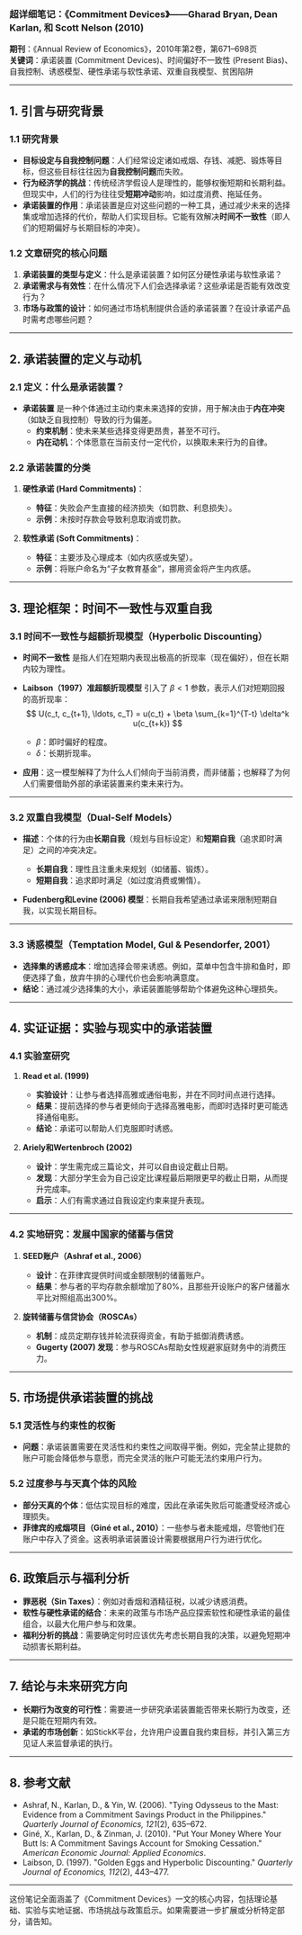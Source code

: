 ### **超详细笔记：《Commitment Devices》——Gharad Bryan, Dean Karlan, 和 Scott Nelson (2010)**  

**期刊**：《Annual Review of Economics》，2010年第2卷，第671–698页  
**关键词**：承诺装置 (Commitment Devices)、时间偏好不一致性 (Present Bias)、自我控制、诱惑模型、硬性承诺与软性承诺、双重自我模型、贫困陷阱  

---

## **1. 引言与研究背景**

### **1.1 研究背景**
- **目标设定与自我控制问题**：人们经常设定诸如戒烟、存钱、减肥、锻炼等目标，但这些目标往往因为**自我控制问题**而失败。
- **行为经济学的挑战**：传统经济学假设人是理性的，能够权衡短期和长期利益。但现实中，人们的行为往往受**短期冲动**影响，如过度消费、拖延任务。
- **承诺装置的作用**：承诺装置是应对这些问题的一种工具，通过减少未来的选择集或增加选择的代价，帮助人们实现目标。它能有效解决**时间不一致性**（即人们的短期偏好与长期目标的冲突）。

### **1.2 文章研究的核心问题**
1. **承诺装置的类型与定义**：什么是承诺装置？如何区分硬性承诺与软性承诺？  
2. **承诺需求与有效性**：在什么情况下人们会选择承诺？这些承诺是否能有效改变行为？  
3. **市场与政策的设计**：如何通过市场机制提供合适的承诺装置？在设计承诺产品时需考虑哪些问题？

---

## **2. 承诺装置的定义与动机**

### **2.1 定义：什么是承诺装置？**
- **承诺装置** 是一种个体通过主动约束未来选择的安排，用于解决由于**内在冲突**（如缺乏自我控制）导致的行为偏差。
  - **约束机制**：使未来某些选择变得更昂贵，甚至不可行。
  - **内在动机**：个体愿意在当前支付一定代价，以换取未来行为的自律。

### **2.2 承诺装置的分类**
1. **硬性承诺 (Hard Commitments)**：  
   - **特征**：失败会产生直接的经济损失（如罚款、利息损失）。  
   - **示例**：未按时存款会导致利息取消或罚款。  

2. **软性承诺 (Soft Commitments)**：  
   - **特征**：主要涉及心理成本（如内疚感或失望）。  
   - **示例**：将账户命名为“子女教育基金”，挪用资金将产生内疚感。

---

## **3. 理论框架：时间不一致性与双重自我**

### **3.1 时间不一致性与超额折现模型（Hyperbolic Discounting）**

- **时间不一致性** 是指人们在短期内表现出极高的折现率（现在偏好），但在长期内较为理性。  
- **Laibson（1997）准超额折现模型** 引入了 $\beta < 1$ 参数，表示人们对短期回报的高折现率：
  $$
  U(c_t, c_{t+1}, \ldots, c_T) = u(c_t) + \beta \sum_{k=1}^{T-t} \delta^k u(c_{t+k})
  $$
  - $\beta$：即时偏好的程度。
  - $\delta$：长期折现率。

- **应用**：这一模型解释了为什么人们倾向于当前消费，而非储蓄；也解释了为何人们需要借助外部的承诺装置来约束未来行为。

---

### **3.2 双重自我模型（Dual-Self Models）**
- **描述**：个体的行为由**长期自我**（规划与目标设定）和**短期自我**（追求即时满足）之间的冲突决定。
  - **长期自我**：理性且注重未来规划（如储蓄、锻炼）。
  - **短期自我**：追求即时满足（如过度消费或懒惰）。

- **Fudenberg和Levine (2006) 模型**：长期自我希望通过承诺来限制短期自我，以实现长期目标。

---

### **3.3 诱惑模型（Temptation Model, Gul & Pesendorfer, 2001）**
- **选择集的诱惑成本**：增加选择会带来诱惑。例如，菜单中包含牛排和鱼时，即便选择了鱼，放弃牛排的心理代价也会影响满意度。  
- **结论**：通过减少选择集的大小，承诺装置能够帮助个体避免这种心理损失。

---

## **4. 实证证据：实验与现实中的承诺装置**

### **4.1 实验室研究**
1. **Read et al. (1999)**  
   - **实验设计**：让参与者选择高雅或通俗电影，并在不同时间点进行选择。  
   - **结果**：提前选择的参与者更倾向于选择高雅电影，而即时选择时更可能选择通俗电影。  
   - **结论**：承诺可以帮助人们克服即时诱惑。

2. **Ariely和Wertenbroch (2002)**  
   - **设计**：学生需完成三篇论文，并可以自由设定截止日期。  
   - **发现**：大部分学生会为自己设定比课程最后期限更早的截止日期，从而提升完成率。  
   - **启示**：人们有需求通过自我设定约束来提升表现。

---

### **4.2 实地研究：发展中国家的储蓄与信贷**  
1. **SEED账户（Ashraf et al., 2006）**  
   - **设计**：在菲律宾提供时间或金额限制的储蓄账户。  
   - **结果**：参与者的平均存款余额增加了80%，且那些开设账户的客户储蓄水平比对照组高出300%。

2. **旋转储蓄与信贷协会（ROSCAs）**  
   - **机制**：成员定期存钱并轮流获得资金，有助于抵御消费诱惑。  
   - **Gugerty (2007) 发现**：参与ROSCAs帮助女性规避家庭财务中的消费压力。

---

## **5. 市场提供承诺装置的挑战**

### **5.1 灵活性与约束性的权衡**
- **问题**：承诺装置需要在灵活性和约束性之间取得平衡。例如，完全禁止提款的账户可能会降低参与意愿，而完全灵活的账户可能无法约束用户行为。

### **5.2 过度参与与天真个体的风险**
- **部分天真的个体**：低估实现目标的难度，因此在承诺失败后可能遭受经济或心理损失。  
- **菲律宾的戒烟项目（Giné et al., 2010）**：一些参与者未能戒烟，尽管他们在账户中存入了资金。这表明承诺装置设计需要根据用户行为进行优化。

---

## **6. 政策启示与福利分析**

- **罪恶税（Sin Taxes）**：例如对香烟和酒精征税，以减少诱惑消费。  
- **软性与硬性承诺的结合**：未来的政策与市场产品应探索软性和硬性承诺的最佳组合，以最大化用户参与和效果。
- **福利分析的挑战**：需要确定何时应该优先考虑长期自我的决策，以避免短期冲动损害长期利益。

---

## **7. 结论与未来研究方向**

- **长期行为改变的可行性**：需要进一步研究承诺装置能否带来长期行为改变，还是只能在短期内有效。  
- **承诺的市场创新**：如StickK平台，允许用户设置自我约束目标，并引入第三方见证人来监督承诺的执行。

---

## **8. 参考文献**

- Ashraf, N., Karlan, D., & Yin, W. (2006). "Tying Odysseus to the Mast: Evidence from a Commitment Savings Product in the Philippines." *Quarterly Journal of Economics, 121*(2), 635–672.  
- Giné, X., Karlan, D., & Zinman, J. (2010). "Put Your Money Where Your Butt Is: A Commitment Savings Account for Smoking Cessation." *American Economic Journal: Applied Economics*.  
- Laibson, D. (1997). "Golden Eggs and Hyperbolic Discounting." *Quarterly Journal of Economics, 112*(2), 443–477.

---

这份笔记全面涵盖了《Commitment Devices》一文的核心内容，包括理论基础、实验与实地证据、市场挑战与政策启示。如果需要进一步扩展或分析特定部分，请告知。